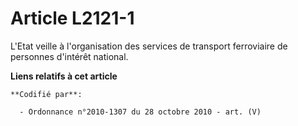 # Article L2121-1

L'Etat veille à l'organisation des services de transport ferroviaire de personnes d'intérêt national.

**Liens relatifs à cet article**

	**Codifié par**:

	  - Ordonnance n°2010-1307 du 28 octobre 2010 - art. (V)
